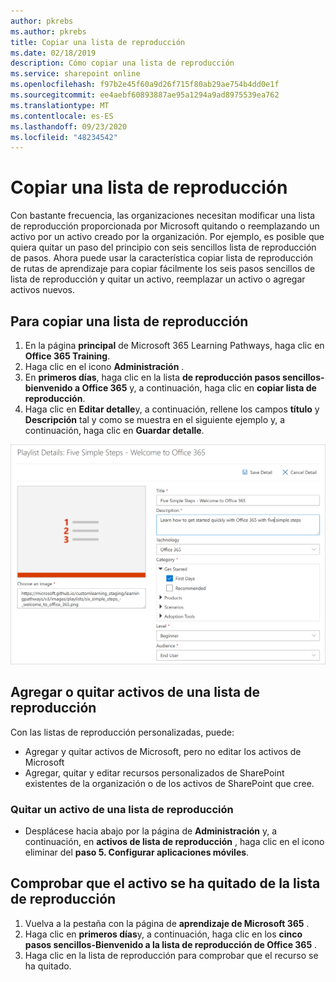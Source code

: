 ```yaml
---
author: pkrebs
ms.author: pkrebs
title: Copiar una lista de reproducción
ms.date: 02/18/2019
description: Cómo copiar una lista de reproducción
ms.service: sharepoint online
ms.openlocfilehash: f97b2e45f60a9d26f715f80ab29ae754b4dd0e1f
ms.sourcegitcommit: ee4aebf60893887ae95a1294a9ad8975539ea762
ms.translationtype: MT
ms.contentlocale: es-ES
ms.lasthandoff: 09/23/2020
ms.locfileid: "48234542"
---
```

# <a name="copy-a-playlist"></a>Copiar una lista de reproducción
Con bastante frecuencia, las organizaciones necesitan modificar una lista de reproducción proporcionada por Microsoft quitando o reemplazando un activo por un activo creado por la organización. Por ejemplo, es posible que quiera quitar un paso del principio con seis sencillos lista de reproducción de pasos. Ahora puede usar la característica copiar lista de reproducción de rutas de aprendizaje para copiar fácilmente los seis pasos sencillos de lista de reproducción y quitar un activo, reemplazar un activo o agregar activos nuevos. 

## <a name="to-copy-a-playlist"></a>Para copiar una lista de reproducción

1. En la página **principal** de Microsoft 365 Learning Pathways, haga clic en **Office 365 Training**.
2. Haga clic en el icono **Administración** .
3. En **primeros días**, haga clic en la lista **de reproducción pasos sencillos-bienvenido a Office 365** y, a continuación, haga clic en **copiar lista de reproducción**. 
4. Haga clic en **Editar detalle**y, a continuación, rellene los campos **título** y **Descripción** tal y como se muestra en el siguiente ejemplo y, a continuación, haga clic en **Guardar detalle**.  
 
![cg-copyplaylist5steps.png](media/cg-copyplaylist5steps.png)

## <a name="add-or-remove-assets-from-a-playlist"></a>Agregar o quitar activos de una lista de reproducción
Con las listas de reproducción personalizadas, puede:
- Agregar y quitar activos de Microsoft, pero no editar los activos de Microsoft
- Agregar, quitar y editar recursos personalizados de SharePoint existentes de la organización o de los activos de SharePoint que cree. 

### <a name="remove-an-asset-from-a-playlist"></a>Quitar un activo de una lista de reproducción
- Desplácese hacia abajo por la página de **Administración** y, a continuación, en **activos de lista de reproducción** , haga clic en el icono eliminar del **paso 5. Configurar aplicaciones móviles**. 

## <a name="verify-the-asset-is-removed-from-the-playlist"></a>Comprobar que el activo se ha quitado de la lista de reproducción
1. Vuelva a la pestaña con la página de **aprendizaje de Microsoft 365** .
2. Haga clic en **primeros días**y, a continuación, haga clic en los **cinco pasos sencillos-Bienvenido a la lista de reproducción de Office 365** . 
3. Haga clic en la lista de reproducción para comprobar que el recurso se ha quitado.


